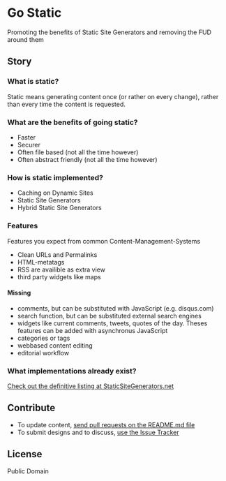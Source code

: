 # Go Static

Promoting the benefits of Static Site Generators and removing the FUD around them


## Story

### What is static?

Static means generating content once (or rather on every change), rather than every time the content is requested.


### What are the benefits of going static?

- Faster
- Securer
- Often file based (not all the time however)
- Often abstract friendly (not all the time however)


### How is static implemented?

- Caching on Dynamic Sites
- Static Site Generators
- Hybrid Static Site Generators

### Features

Features you expect from common Content-Management-Systems

- Clean URLs and Permalinks 
- HTML-metatags
- RSS are availible as extra view 
- third party widgets like maps

#### Missing

- comments, but can be substituted with JavaScript (e.g. disqus.com)
- search function, but can be substituted external search engines  
- widgets like current comments, tweets, quotes of the day. Theses features can be added with asynchronus JavaScript
- categories or tags
- webbased content editing
- editorial workflow

### What implementations already exist?

[Check out the definitive listing at StaticSiteGenerators.net](http://staticsitegenerators.net)



## Contribute

- To update content, [send pull requests on the README.md file](https://github.com/bevry/gostatic/edit/master/README.md)
- To submit designs and to discuss, [use the Issue Tracker](https://github.com/bevry/gostatic/issues)


## License

Public Domain
